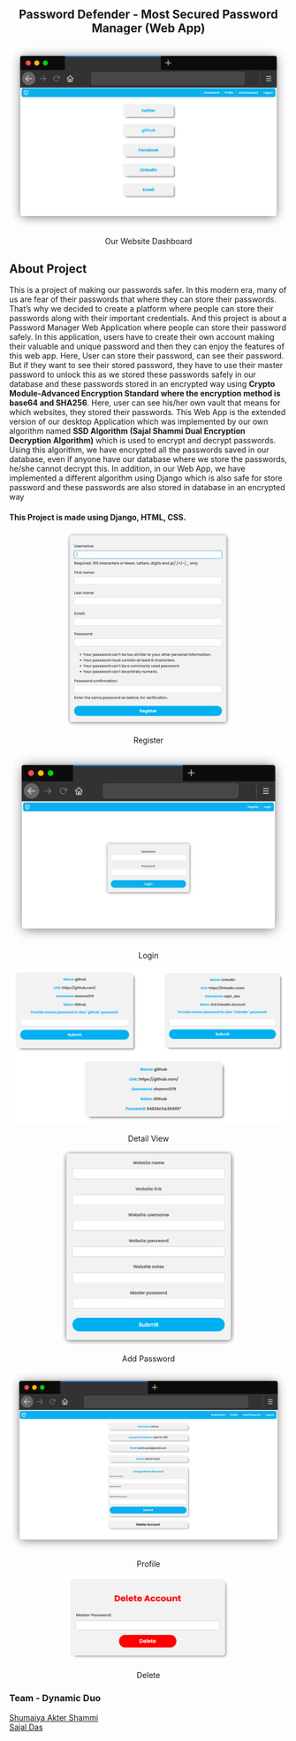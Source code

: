 <h2 align="center"><b>Password Defender - Most Secured Password
Manager (Web App)</b><br></h2>

<p align="center">
<img src="images/dashboard_browser.png"  width="600"/>
</p>

<p align="center">Our Website Dashboard</p>


## About Project
<p>
This is a project of making our passwords safer. In
this modern era, many of us are fear of their passwords that
where they can store their passwords. That’s why we decided
to create a platform where people can store their passwords
along with their important credentials. And this project is about
a Password Manager Web Application where people can store
their password safely. In this application, users have to create
their own account making their valuable and unique password
and then they can enjoy the features of this web app. Here, User
can store their password, can see their password. But if they
want to see their stored password, they have to use their master
password to unlock this as we stored these passwords safely in
our database and these passwords stored in an encrypted way
using <b>Crypto Module-Advanced Encryption Standard where the
encryption method is base64 and SHA256</b>. Here, user can see
his/her own vault that means for which websites, they stored their
passwords. This Web App is the extended version of our desktop
Application which was implemented by our own algorithm named
<b>SSD Algorithm (Sajal Shammi Dual Encryption Decryption
Algorithm)</b> which is used to encrypt and decrypt passwords.
Using this algorithm, we have encrypted all the passwords saved
in our database, even if anyone have our database where we
store the passwords, he/she cannot decrypt this. In addition, in
our Web App, we have implemented a different algorithm using
Django which is also safe for store password and these passwords
are also stored in database in an encrypted way</br></p>



#### This Project is made using Django, HTML, CSS.



<p align="center">
  <img src="images/reg.png"  height="350"/>
</p>
<p align="center">Register</p>


<p align="center">
<img src="images/login_browser.png"  width="600"/>
</p>

<p align="center">Login</p>

![detail_view](images/detail_view.png)
<p align="center">Detail View</p>



<p align="center">
  <img src="images/add-pass.png"  height="350"/>
</p>
<p align="center">Add Password</p>

<p align="center">
<img src="images/profile_browser.png"  width="600"/>
</p>
<p align="center">Profile</p>



<p align="center">
  <img src="images/delete.png"  width="300"/>
</p>
<p align="center">Delete</p>

### Team - Dynamic Duo
  [Shumaiya Akter Shammi](https://github.com/Shammi179)<br>
  [Sajal Das](https://github.com/sajaldas19)  
 
